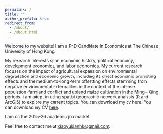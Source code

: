 ```yaml
---
permalink: /
title: ""
author_profile: true
redirect_from: 
  - /about/
  - /about.html
---
```


Welcome to my website! I am a PhD Candidate in Economics at The Chinese University of Hong Kong.

My research interests span economic history, political economy, development economics, and labor economics. My current research focuses on the impact of agricultural expansion on environmental degradation and economic growth, including its direct economic promoting effects and the medium-to-long-term offsetting effects stemming from negative environmental externalities in the context of the intense population-farmland conflict and upland maize cultivation in the Ming – Qing periods.  I am adept in using spatial geographic network analysis (R and ArcGIS) to explore my current topics.  You can download my cv here. You can download my CV [here](../assets/CV_BianXiaoyu2025_1.pdf).

I am on the 2025-26 academic job market.

Feel free to contact me at <a href="mailto:xiaoyubianhk@gmail.com">xiaoyubianhk@gmail.com.
